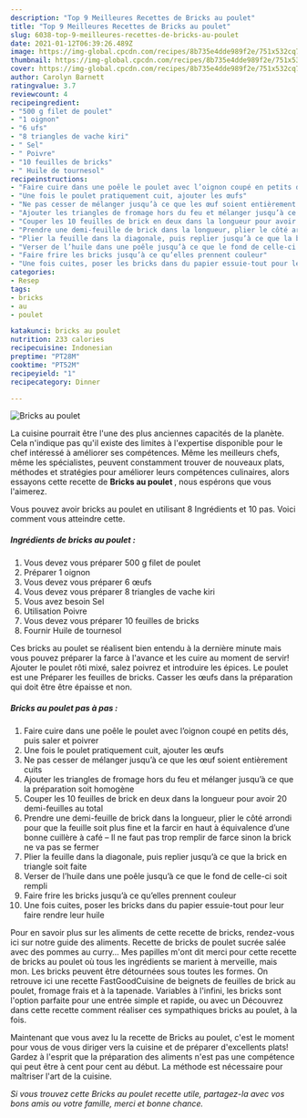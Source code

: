 ```yaml
---
description: "Top 9 Meilleures Recettes de Bricks au poulet"
title: "Top 9 Meilleures Recettes de Bricks au poulet"
slug: 6038-top-9-meilleures-recettes-de-bricks-au-poulet
date: 2021-01-12T06:39:26.489Z
image: https://img-global.cpcdn.com/recipes/8b735e4dde989f2e/751x532cq70/bricks-au-poulet-photo-principale-de-la-recette.jpg
thumbnail: https://img-global.cpcdn.com/recipes/8b735e4dde989f2e/751x532cq70/bricks-au-poulet-photo-principale-de-la-recette.jpg
cover: https://img-global.cpcdn.com/recipes/8b735e4dde989f2e/751x532cq70/bricks-au-poulet-photo-principale-de-la-recette.jpg
author: Carolyn Barnett
ratingvalue: 3.7
reviewcount: 4
recipeingredient:
- "500 g filet de poulet"
- "1 oignon"
- "6 ufs"
- "8 triangles de vache kiri"
- " Sel"
- " Poivre"
- "10 feuilles de bricks"
- " Huile de tournesol"
recipeinstructions:
- "Faire cuire dans une poêle le poulet avec l’oignon coupé en petits dés, puis saler et poivrer"
- "Une fois le poulet pratiquement cuit, ajouter les œufs"
- "Ne pas cesser de mélanger jusqu’à ce que les œuf soient entièrement cuits"
- "Ajouter les triangles de fromage hors du feu et mélanger jusqu’à ce que la préparation soit homogène"
- "Couper les 10 feuilles de brick en deux dans la longueur pour avoir 20 demi-feuilles au total"
- "Prendre une demi-feuille de brick dans la longueur, plier le côté arrondi pour que la feuille soit plus fine et la farcir en haut à équivalence d’une bonne cuillère à café – Il ne faut pas trop remplir de farce sinon la brick ne va pas se fermer"
- "Plier la feuille dans la diagonale, puis replier jusqu’à ce que la brick en triangle soit faite"
- "Verser de l’huile dans une poêle jusqu’à ce que le fond de celle-ci soit rempli"
- "Faire frire les bricks jusqu’à ce qu’elles prennent couleur"
- "Une fois cuites, poser les bricks dans du papier essuie-tout pour leur faire rendre leur huile"
categories:
- Resep
tags:
- bricks
- au
- poulet

katakunci: bricks au poulet 
nutrition: 233 calories
recipecuisine: Indonesian
preptime: "PT28M"
cooktime: "PT52M"
recipeyield: "1"
recipecategory: Dinner

---
```



![Bricks au poulet](https://img-global.cpcdn.com/recipes/8b735e4dde989f2e/751x532cq70/bricks-au-poulet-photo-principale-de-la-recette.jpg)

La cuisine pourrait être l'une des plus anciennes capacités de la planète. Cela n'indique pas qu'il existe des limites à l'expertise disponible pour le chef intéressé à améliorer ses compétences. Même les meilleurs chefs, même les spécialistes, peuvent constamment trouver de nouveaux plats, méthodes et stratégies pour améliorer leurs compétences culinaires, alors essayons cette recette de <strong> Bricks au poulet </strong>, nous espérons que vous l'aimerez.

<!--inarticleads1-->

Vous pouvez avoir bricks au poulet en utilisant 8 Ingrédients et 10 pas. Voici comment vous atteindre cette.

##### Ingrédients de bricks au poulet :

1. Vous devez vous préparer 500 g filet de poulet
1. Préparer 1 oignon
1. Vous devez vous préparer 6 œufs
1. Vous devez vous préparer 8 triangles de vache kiri
1. Vous avez besoin  Sel
1. Utilisation  Poivre
1. Vous devez vous préparer 10 feuilles de bricks
1. Fournir  Huile de tournesol


Ces bricks au poulet se réalisent bien entendu à la dernière minute mais vous pouvez préparer la farce à l&#39;avance et les cuire au moment de servir! Ajouter le poulet rôti mixé, salez poivrez et introduire les épices. Le poulet est une Préparer les feuilles de bricks. Casser les œufs dans la préparation qui doit être être épaisse et non. 

<!--inarticleads2-->

##### Bricks au poulet pas à pas :

1. Faire cuire dans une poêle le poulet avec l’oignon coupé en petits dés, puis saler et poivrer
1. Une fois le poulet pratiquement cuit, ajouter les œufs
1. Ne pas cesser de mélanger jusqu’à ce que les œuf soient entièrement cuits
1. Ajouter les triangles de fromage hors du feu et mélanger jusqu’à ce que la préparation soit homogène
1. Couper les 10 feuilles de brick en deux dans la longueur pour avoir 20 demi-feuilles au total
1. Prendre une demi-feuille de brick dans la longueur, plier le côté arrondi pour que la feuille soit plus fine et la farcir en haut à équivalence d’une bonne cuillère à café – Il ne faut pas trop remplir de farce sinon la brick ne va pas se fermer
1. Plier la feuille dans la diagonale, puis replier jusqu’à ce que la brick en triangle soit faite
1. Verser de l’huile dans une poêle jusqu’à ce que le fond de celle-ci soit rempli
1. Faire frire les bricks jusqu’à ce qu’elles prennent couleur
1. Une fois cuites, poser les bricks dans du papier essuie-tout pour leur faire rendre leur huile


Pour en savoir plus sur les aliments de cette recette de bricks, rendez-vous ici sur notre guide des aliments. Recette de bricks de poulet sucrée salée avec des pommes au curry… Mes papilles m&#39;ont dit merci pour cette recette de bricks au poulet où tous les ingrédients se marient à merveille, mais mon. Les bricks peuvent être détournées sous toutes les formes. On retrouve ici une recette FastGoodCuisine de beignets de feuilles de brick au poulet, fromage frais et à la tapenade. Variables à l&#39;infini, les bricks sont l&#39;option parfaite pour une entrée simple et rapide, ou avec un Découvrez dans cette recette comment réaliser ces sympathiques bricks au poulet, à la fois. 

<!--inarticleads1-->

<p>
Maintenant que vous avez lu la recette de Bricks au poulet, c'est le moment pour vous de vous diriger vers la cuisine et de préparer d'excellents plats! Gardez à l'esprit que la préparation des aliments n'est pas une compétence qui peut être à cent pour cent au début. La méthode est nécessaire pour maîtriser l'art de la cuisine.
</p>

<p>
<i>Si vous trouvez cette Bricks au poulet recette utile, partagez-la avec vos bons amis ou votre famille, merci et bonne chance.</i>
</p>

